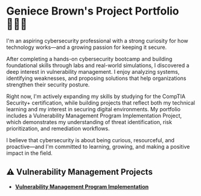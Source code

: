 # Geniece Brown</a>'s Project Portfolio 👩🏾‍💻

I'm an aspiring cybersecurity professional with a strong curiosity for how technology works—and a growing passion for keeping it secure.

After completing a hands-on cybersecurity bootcamp and building foundational skills through labs and real-world simulations, I discovered a deep interest in vulnerability management. I enjoy analyzing systems, identifying weaknesses, and proposing solutions that help organizations strengthen their security posture.

Right now, I'm actively expanding my skills by studying for the CompTIA Security+ certification, while building projects that reflect both my technical learning and my interest in securing digital environments. My portfolio includes a Vulnerability Management Program Implementation Project, which demonstrates my understanding of threat identification, risk prioritization, and remediation workflows.

I believe that cybersecurity is about being curious, resourceful, and proactive—and I'm committed to learning, growing, and making a positive impact in the field.


## ⚠️ Vulnerability Management Projects

- **[Vulnerability Management Program Implementation](https://github.com/geniecebrown/vulnerability-management-program)**



<!--
<img width="35" alt="image" src="https://github.com/user-attachments/assets/2f41c7cd-5ea8-4475-b451-a37161b6c3fb"> 
<img width="35" alt="image" src="https://github.com/user-attachments/assets/77649969-9910-4994-8b96-74a116cfb2a8">
-->
